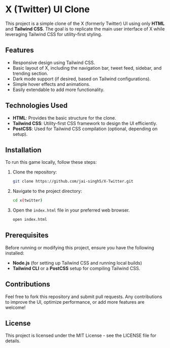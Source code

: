 # X (Twitter) UI Clone

This project is a simple clone of the X (formerly Twitter) UI using only **HTML** and **Tailwind CSS**. The goal is to replicate the main user interface of X while leveraging Tailwind CSS for utility-first styling.

## Features

- Responsive design using Tailwind CSS.
- Basic layout of X, including the navigation bar, tweet feed, sidebar, and trending section.
- Dark mode support (if desired, based on Tailwind configurations).
- Simple hover effects and animations.
- Easily extendable to add more functionality.

## Technologies Used

- **HTML**: Provides the basic structure for the clone.
- **Tailwind CSS**: Utility-first CSS framework to design the UI efficiently.
- **PostCSS**: Used for Tailwind CSS compilation (optional, depending on setup).

## Installation

To run this game locally, follow these steps:

1. Clone the repository:

    ```bash
    git clone https://github.com/jai-singh5/X-Twitter.git
    ```

2. Navigate to the project directory:

    ```bash
    cd x(twitter)
    ```

3. Open the `index.html` file in your preferred web browser.

    ```bash
    open index.html
    ```


## Prerequisites

Before running or modifying this project, ensure you have the following installed:

- **Node.js** (for setting up Tailwind CSS and running local builds)
- **Tailwind CLI** or a **PostCSS** setup for compiling Tailwind CSS.

## Contributions

Feel free to fork this repository and submit pull requests. Any contributions to improve the UI, optimize performance, or add more features are welcome!

## License

This project is licensed under the MIT License - see the LICENSE file for details.
